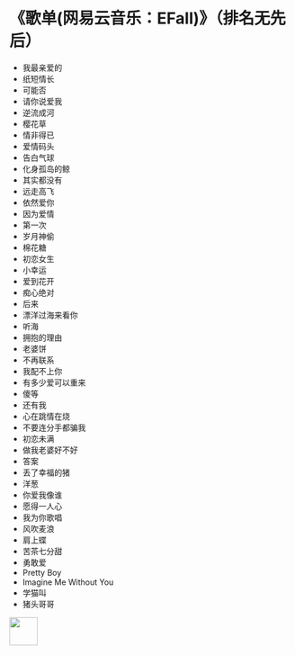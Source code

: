 # 《歌单(网易云音乐：EFall)》（排名无先后）

* 我最亲爱的  
* 纸短情长  
* 可能否  
* 请你说爱我  
* 逆流成河  
* 樱花草  
* 情非得已  
* 爱情码头  
* 告白气球  
* 化身孤岛的鲸  
* 其实都没有  
* 远走高飞  
* 依然爱你  
* 因为爱情  
* 第一次  
* 岁月神偷  
* 棉花糖  
* 初恋女生  
* 小幸运  
* 爱到花开  
* 痴心绝对  
* 后来  
* 漂洋过海来看你  
* 听海  
* 拥抱的理由  
* 老婆饼  
* 不再联系  
* 我配不上你  
* 有多少爱可以重来  
* 傻等  
* 还有我  
* 心在跳情在烧  
* 不要连分手都骗我  
* 初恋未满  
* 做我老婆好不好  
* 答案  
* 丢了幸福的猪  
* 洋葱  
* 你爱我像谁  
* 愿得一人心  
* 我为你歌唱  
* 风吹麦浪  
* 肩上蝶  
* 苦茶七分甜  
* 勇敢爱  
* Pretty Boy  
* Imagine Me Without You  
* 学猫叫  
* 猪头哥哥  


[<img src="http://p3.music.126.net/tBTNafgjNnTL1KlZMt7lVA==/18885211718935735.jpg" width=50 height=50 />](https://music.163.com/playlist?id=2311768353&userid=329853438)
